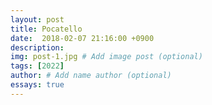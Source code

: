 ```yaml
---
layout: post
title: Pocatello
date:  2018-02-07 21:16:00 +0900
description: 
img: post-1.jpg # Add image post (optional)
tags: [2022]
author: # Add name author (optional)
essays: true
---
```

